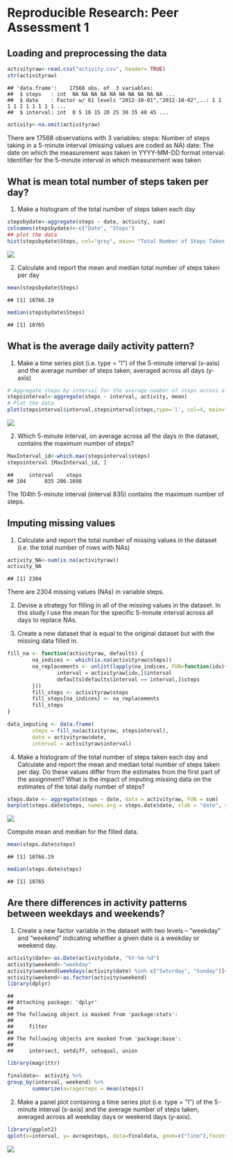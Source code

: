 # Reproducible Research: Peer Assessment 1


## Loading and preprocessing the data

```r
activityraw<-read.csv("activity.csv", header= TRUE)
str(activityraw)
```

```
## 'data.frame':	17568 obs. of  3 variables:
##  $ steps   : int  NA NA NA NA NA NA NA NA NA NA ...
##  $ date    : Factor w/ 61 levels "2012-10-01","2012-10-02",..: 1 1 1 1 1 1 1 1 1 1 ...
##  $ interval: int  0 5 10 15 20 25 30 35 40 45 ...
```

```r
activity<-na.omit(activityraw)
```

There are 17568 observations with 3 variables:
steps: Number of steps taking in a 5-minute interval (missing values are coded as NA)
date: The date on which the measurement was taken in YYYY-MM-DD format
interval: Identifier for the 5-minute interval in which measurement was taken

## What is mean total number of steps taken per day?
1. Make a histogram of the total number of steps taken each day

```r
stepsbydate<-aggregate(steps ~ date, activity, sum)
colnames(stepsbydate)<-c("Date", "Steps")
## plot the data 
hist(stepsbydate$Steps, col="grey", main= "Total Number of Steps Taken Each Day",xlab="Total Steps per Day",ylim=c(0,30))
```

![](PA1_ylai_files/figure-html/unnamed-chunk-2-1.png) 

2. Calculate and report the mean and median total number of steps taken per day

```r
mean(stepsbydate$Steps)
```

```
## [1] 10766.19
```

```r
median(stepsbydate$Steps)
```

```
## [1] 10765
```

## What is the average daily activity pattern?

1. Make a time series plot (i.e. type = "l") of the 5-minute interval (x-axis) and the average number of steps taken, averaged across all days (y-axis)

```r
# Aggregate steps by interval for the average number of steps across all days.
stepsinterval<-aggregate(steps ~ interval, activity, mean)
# Plot the data
plot(stepsinterval$interval,stepsinterval$steps,type='l', col=4, main="Average Number of Steps Taken",ylab="5-Minute Interval", xlab="Average Steps")
```

![](PA1_ylai_files/figure-html/unnamed-chunk-4-1.png) 

2. Which 5-minute interval, on average across all the days in the dataset, contains the maximum number of steps?

```r
MaxInterval_id<-which.max(stepsinterval$steps)
stepsinterval [MaxInterval_id, ]
```

```
##     interval    steps
## 104      835 206.1698
```
The 104th 5-minute interval (interval 835) contains the maximum number of steps.

## Imputing missing values
1. Calculate and report the total number of missing values in the dataset
(i.e. the total number of rows with NAs)

```r
activity_NA<-sum(is.na(activityraw))
activity_NA
```

```
## [1] 2304
```
There are 2304 missing values (NAs) in variable steps.

2. Devise a strategy for filling in all of the missing values in the dataset. In this study I use the mean for the specific 5-minute interval across all days to replace NAs.

3. Create a new dataset that is equal to the original dataset but with the missing data filled in.

```r
fill_na <- function(activityraw, defaults) {
        na_indices <- which(is.na(activityraw$steps))
        na_replacements <- unlist(lapply(na_indices, FUN=function(idx){
                interval = activityraw[idx,]$interval
                defaults[defaults$interval == interval,]$steps
        }))
        fill_steps <- activityraw$steps
        fill_steps[na_indices] <- na_replacements
        fill_steps
}

data_imputing <- data.frame(  
        steps = fill_na(activityraw, stepsinterval),  
        date = activityraw$date,  
        interval = activityraw$interval)
```

4. Make a histogram of the total number of steps taken each day and Calculate and report the mean and median total number of steps taken per day. Do these values differ from the estimates from the first part of the assignment? What is the impact of imputing missing data on the estimates of the total daily number of steps?

```r
steps.date <- aggregate(steps ~ date, data = activityraw, FUN = sum)
barplot(steps.date$steps, names.arg = steps.date$date, xlab = "date", ylab = "steps")
```

![](PA1_ylai_files/figure-html/unnamed-chunk-8-1.png) 

Compute mean and median for the filled data. 

```r
mean(steps.date$steps)
```

```
## [1] 10766.19
```

```r
median(steps.date$steps)
```

```
## [1] 10765
```

## Are there differences in activity patterns between weekdays and weekends?
1. Create a new factor variable in the dataset with two levels – “weekday” and “weekend” indicating whether a given date is a weekday or weekend day.


```r
activity$date<-as.Date(activity$date, "%Y-%m-%d")
activity$weekend<-"weekday"
activity$weekend[weekdays(activity$date) %in% c("Saturday", "Sunday")]<-"weekend"
activity$weekend<-as.factor(activity$weekend)
library(dplyr)
```

```
## 
## Attaching package: 'dplyr'
## 
## The following object is masked from 'package:stats':
## 
##     filter
## 
## The following objects are masked from 'package:base':
## 
##     intersect, setdiff, setequal, union
```

```r
library(magrittr)

finaldata<- activity %>% 
group_by(interval, weekend) %>% 
        summarize(avragesteps = mean(steps))
```

2. Make a panel plot containing a time series plot (i.e. type = "l") of the 5-minute interval (x-axis) and the average number of steps taken, averaged across all weekday days or weekend days (y-axis).


```r
library(ggplot2)
qplot(x=interval, y= avragesteps, data=finaldata, geom=c("line"),facets=weekend~., ylab= "Average number of Steps")
```

![](PA1_ylai_files/figure-html/unnamed-chunk-11-1.png) 


